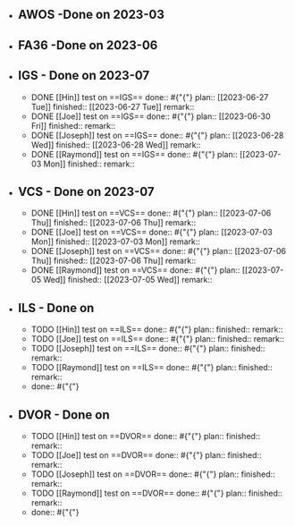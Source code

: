 - ## AWOS -Done  on 2023-03
- ## FA36 -Done on 2023-06
- ## IGS - Done on 2023-07
	- DONE [[Hin]] test on ==IGS==
	  done:: #{"{"}
	  plan:: [[2023-06-27 Tue]] 
	  finished:: [[2023-06-27 Tue]] 
	  remark::
	- DONE [[Joe]] test on ==IGS==
	  done:: #{"{"}
	  plan:: [[2023-06-30 Fri]] 
	  finished::
	  remark::
	- DONE [[Joseph]] test on ==IGS==
	  done:: #{"{"}
	  plan:: [[2023-06-28 Wed]] 
	  finished:: [[2023-06-28 Wed]] 
	  remark::
	- DONE [[Raymond]] test on ==IGS==
	  done:: #{"{"}
	  plan:: [[2023-07-03 Mon]] 
	  finished::
	  remark::
- ## VCS - Done on 2023-07
	- DONE [[Hin]] test on ==VCS==
	  done:: #{"{"}
	  plan:: [[2023-07-06 Thu]] 
	  finished:: [[2023-07-06 Thu]] 
	  remark::
	- DONE [[Joe]] test on ==VCS==
	  done:: #{"{"}
	  plan:: [[2023-07-03 Mon]] 
	  finished:: [[2023-07-03 Mon]] 
	  remark::
	- DONE [[Joseph]] test on ==VCS==
	  done:: #{"{"}
	  plan:: [[2023-07-06 Thu]] 
	  finished:: [[2023-07-06 Thu]] 
	  remark::
	- DONE [[Raymond]] test on ==VCS==
	  done:: #{"{"}
	  plan:: [[2023-07-05 Wed]] 
	  finished:: [[2023-07-05 Wed]] 
	  remark::
- ## ILS - Done on
	- TODO [[Hin]] test on ==ILS==
	  done:: #{"{"}
	  plan:: 
	  finished::
	  remark::
	- TODO [[Joe]] test on ==ILS==
	  done:: #{"{"}
	  plan:: 
	  finished::
	  remark::
	- TODO [[Joseph]] test on ==ILS==
	  done:: #{"{"}
	  plan:: 
	  finished::
	  remark::
	- TODO [[Raymond]] test on ==ILS==
	  done:: #{"{"}
	  plan::
	  finished::
	  remark::
	- done:: #{"{"}
- ## DVOR - Done on
	- TODO [[Hin]] test on ==DVOR==
	  done:: #{"{"}
	  plan:: 
	  finished::
	  remark::
	- TODO [[Joe]] test on ==DVOR==
	  done:: #{"{"}
	  plan:: 
	  finished::
	  remark::
	- TODO [[Joseph]] test on ==DVOR==
	  done:: #{"{"}
	  plan:: 
	  finished::
	  remark::
	- TODO [[Raymond]] test on ==DVOR==
	  done:: #{"{"}
	  plan:: 
	  finished::
	  remark::
	- done:: #{"{"}